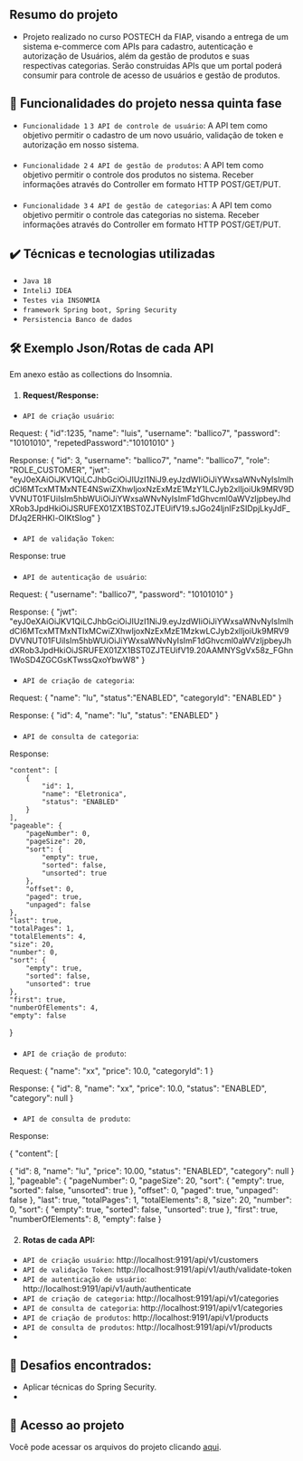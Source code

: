 ## Resumo do projeto
- Projeto realizado no curso POSTECH da FIAP, visando a entrega de um sistema e-commerce com APIs para cadastro, autenticação e autorização de Usuários, além da gestão de produtos e suas respectivas categorias.
  Serão construidas APIs que um portal poderá consumir para controle de acesso de usuários e gestão de produtos. 

## 🔨 Funcionalidades do projeto nessa quinta fase
- `Funcionalidade 1` `3 API de controle de usuário`: A API tem como objetivo permitir o cadastro de um novo usuário, validação de token e autorização em nosso sistema. 
#### 
- `Funcionalidade 2` `4 API de gestão de produtos`: A API tem como objetivo permitir o controle dos produtos no sistema. 
  Receber informações através do Controller em formato HTTP POST/GET/PUT.
#### 
- `Funcionalidade 3` `4 API de gestão de categorias`: A API tem como objetivo permitir o controle das categorias no sistema.
  Receber informações através do Controller em formato HTTP POST/GET/PUT.

## ✔️ Técnicas e tecnologias utilizadas

- ``Java 18``
- ``InteliJ IDEA``
- ``Testes via INSONMIA``
- ``framework Spring boot, Spring Security``
- ``Persistencia Banco de dados``

## 🛠️ Exemplo Json/Rotas de cada API

Em anexo estão as collections do Insomnia.

1. #### Request/Response:

- `API de criação usuário`:

Request:
  {
  "id":1235,
  "name": "luis",
  "username": "ballico7",
  "password": "10101010",
  "repetedPassword":"10101010"
  }

Response:
  {
  "id": 3,
  "username": "ballico7",
  "name": "ballico7",
  "role": "ROLE_CUSTOMER",
  "jwt": "eyJ0eXAiOiJKV1QiLCJhbGciOiJIUzI1NiJ9.eyJzdWIiOiJiYWxsaWNvNyIsImlhdCI6MTcxMTMxNTE4NSwiZXhwIjoxNzExMzE1MzY1LCJyb2xlIjoiUk9MRV9DVVNUT01FUiIsIm5hbWUiOiJiYWxsaWNvNyIsImF1dGhvcml0aWVzIjpbeyJhdXRob3JpdHkiOiJSRUFEX01ZX1BST0ZJTEUifV19.sJGo24ljnIFzSIDpjLkyJdF_DfJq2ERHKl-OIKtSIog"
  }

#### 

- `API de validação Token`:

Response:
true

#### 

- `API de autenticação de usuário`:

Request:
{
"username": "ballico7",
"password": "10101010"
}

Response:
{
"jwt": "eyJ0eXAiOiJKV1QiLCJhbGciOiJIUzI1NiJ9.eyJzdWIiOiJiYWxsaWNvNyIsImlhdCI6MTcxMTMxNTIxMCwiZXhwIjoxNzExMzE1MzkwLCJyb2xlIjoiUk9MRV9DVVNUT01FUiIsIm5hbWUiOiJiYWxsaWNvNyIsImF1dGhvcml0aWVzIjpbeyJhdXRob3JpdHkiOiJSRUFEX01ZX1BST0ZJTEUifV19.20AAMNYSgVx58z_FGhn1WoSD4ZGCGsKTwssQxoYbwW8"
}

#### 

- `API de criação de categoria`:

Request:
{
"name": "lu",
"status":"ENABLED",
"categoryId": "ENABLED"
}

Response:
{
"id": 4,
"name": "lu",
"status": "ENABLED"
}

#### 

- `API de consulta de categoria`:

Response:

	"content": [
		{
			"id": 1,
			"name": "Eletronica",
			"status": "ENABLED"
		}
	],
	"pageable": {
		"pageNumber": 0,
		"pageSize": 20,
		"sort": {
			"empty": true,
			"sorted": false,
			"unsorted": true
		},
		"offset": 0,
		"paged": true,
		"unpaged": false
	},
	"last": true,
	"totalPages": 1,
	"totalElements": 4,
	"size": 20,
	"number": 0,
	"sort": {
		"empty": true,
		"sorted": false,
		"unsorted": true
	},
	"first": true,
	"numberOfElements": 4,
	"empty": false
}

#### 

- `API de criação de produto`:

Request:
{
"name": "xx",
"price": 10.0,
"categoryId": 1
}

Response:
{
"id": 8,
"name": "xx",
"price": 10.0,
"status": "ENABLED",
"category": null
}

#### 

- `API de consulta de produto`:

Response:

{
"content": [

{
"id": 8,
"name": "lu",
"price": 10.00,
"status": "ENABLED",
"category": null
}
],
"pageable": {
"pageNumber": 0,
"pageSize": 20,
"sort": {
"empty": true,
"sorted": false,
"unsorted": true
},
"offset": 0,
"paged": true,
"unpaged": false
},
"last": true,
"totalPages": 1,
"totalElements": 8,
"size": 20,
"number": 0,
"sort": {
"empty": true,
"sorted": false,
"unsorted": true
},
"first": true,
"numberOfElements": 8,
"empty": false
}

2. #### Rotas de cada API:
- `API de criação usuário`: http://localhost:9191/api/v1/customers
- `API de validação Token`: http://localhost:9191/api/v1/auth/validate-token
- `API de autenticação de usuário`: http://localhost:9191/api/v1/auth/authenticate
- `API de criação de categoria`: http://localhost:9191/api/v1/categories
- `API de consulta de categoria`: http://localhost:9191/api/v1/categories
- `API de criação de produtos`: http://localhost:9191/api/v1/products
- `API de consulta de produtos`: http://localhost:9191/api/v1/products
- 
## 🎯 Desafios encontrados:
- Aplicar técnicas do Spring Security.
-
## 📁 Acesso ao projeto
Você pode acessar os arquivos do projeto clicando [aqui](https://github.com/LucianneCharro/fase5).
